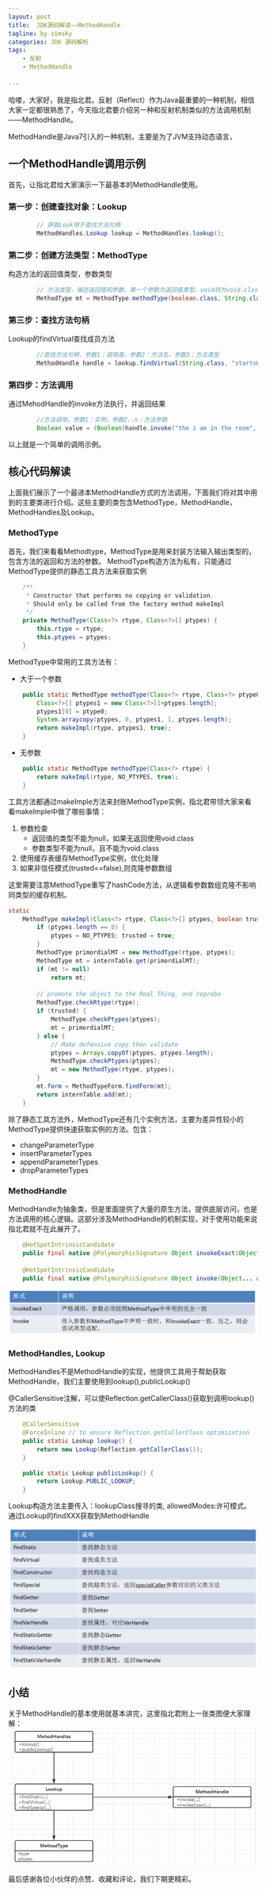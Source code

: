 ```yaml
---
layout: post
title:  JDK源码解读——MethodHandle
tagline: by simsky
categories: JDK 源码解析
tags: 
    - 反射
    - MethodHandle

---
```


哈喽，大家好，我是指北君。反射（Reflect）作为Java最重要的一种机制，相信大家一定都很熟悉了，今天指北君要介绍另一种和反射机制类似的方法调用机制——MethodHandle。

MethodHandle是Java7引入的一种机制，主要是为了JVM支持动态语言，
<!--more-->

## 一个MethodHandle调用示例
首先，让指北君给大家演示一下最基本的MethodHandle使用。

### 第一步：创建查找对象：Lookup

```java
		// 获取Look用于查找方法句柄
		MethodHandles.Lookup lookup = MethodHandles.lookup();
```

### 第二步：创建方法类型：MethodType
构造方法的返回值类型，参数类型

```java
		// 方法类型，描述返回值和参数，第一个参数为返回值类型，void则为void.class。第二个参数开始为被调用方法的参数类型
		MethodType mt = MethodType.methodType(boolean.class, String.class, int.class);
```

### 第三步：查找方法句柄
Lookup的findVirtual查找成员方法

```java
		//查找方法句柄，参数1：调用类，参数2：方法名，参数3：方法类型
		MethodHandle handle = lookup.findVirtual(String.class, "startsWith", mt);
```

### 第四步：方法调用
通过MehodHandle的invoke方法执行，并返回结果

```java
		//方法调用，参数1：实例，参数2..n：方法参数
		Boolean value = (Boolean)handle.invoke("the i am in the room", "the", 0);
```

以上就是一个简单的调用示例。

## 核心代码解读
上面我们展示了一个最进本MethodHandle方式的方法调用，下面我们将对其中用到的主要类进行介绍。这些主要的类包含MethodType，MethodHandle，MethodHandles及Lookup。

### MethodType
首先，我们来看看Methodtype，MethodType是用来封装方法输入输出类型的，包含方法的返回和方法的参数。
MethodType构造方法为私有，只能通过MethodType提供的静态工具方法来获取实例

```java
    /**
     * Constructor that performs no copying or validation.
     * Should only be called from the factory method makeImpl
     */
    private MethodType(Class<?> rtype, Class<?>[] ptypes) {
        this.rtype = rtype;
        this.ptypes = ptypes;
    }
```

MethodType中常用的工具方法有：
 * 大于一个参数
```java
    public static MethodType methodType(Class<?> rtype, Class<?> ptype0, Class<?>... ptypes) {
        Class<?>[] ptypes1 = new Class<?>[1+ptypes.length];
        ptypes1[0] = ptype0;
        System.arraycopy(ptypes, 0, ptypes1, 1, ptypes.length);
        return makeImpl(rtype, ptypes1, true);
    }
```

 * 无参数
```java
    public static MethodType methodType(Class<?> rtype) {
        return makeImpl(rtype, NO_PTYPES, true);
    }
```
 
工具方法都通过makeImple方法来封账MethodType实例，指北君带领大家来看看makeImple中做了哪些事情：
1. 参数检查
	+ 返回值的类型不能为null，如果无返回使用void.class
	+ 参数类型不能为null，且不能为void.class
2. 使用缓存表缓存MethodType实例，优化处理
3. 如果非信任模式(trusted==false),则克隆参数数组

这里需要注意MethodType重写了hashCode方法，从逻辑看参数数组克隆不影响同类型的缓存机制。

```java
static
    MethodType makeImpl(Class<?> rtype, Class<?>[] ptypes, boolean trusted) {
        if (ptypes.length == 0) {
            ptypes = NO_PTYPES; trusted = true;
        }
        MethodType primordialMT = new MethodType(rtype, ptypes);
        MethodType mt = internTable.get(primordialMT);
        if (mt != null)
            return mt;

        // promote the object to the Real Thing, and reprobe
        MethodType.checkRtype(rtype);
        if (trusted) {
            MethodType.checkPtypes(ptypes);
            mt = primordialMT;
        } else {
            // Make defensive copy then validate
            ptypes = Arrays.copyOf(ptypes, ptypes.length);
            MethodType.checkPtypes(ptypes);
            mt = new MethodType(rtype, ptypes);
        }
        mt.form = MethodTypeForm.findForm(mt);
        return internTable.add(mt);
    }
```

除了静态工具方法外，MethodType还有几个实例方法，主要为差异性较小的MethodType提供快速获取实例的方法。包含：
+ changeParameterType
+ insertParameterTypes
+ appendParameterTypes
+ dropParameterTypes

### MethodHandle
MethodHandle为抽象类，但是里面提供了大量的原生方法，提供底层访问，也是方法调用的核心逻辑。这部分涉及MethodHandle的机制实现，对于使用功能来说指北君就不在此展开了。
```java
    @HotSpotIntrinsicCandidate
    public final native @PolymorphicSignature Object invokeExact(Object... args) throws Throwable;

    @HotSpotIntrinsicCandidate
    public final native @PolymorphicSignature Object invoke(Object... args) throws Throwable;
```
![调用方法](/assets/images/2021/simsky/jdk_src_methodhandle_2.png)

### MethodHandles, Lookup
MethodHandles不是MethodHandle的实现，他提供工具用于帮助获取MethodHandle，我们主要使用到lookup(),publicLookup()

@CallerSensitive注解，可以使Reflection.getCallerClass()获取到调用lookup()方法的类
```java
    @CallerSensitive
    @ForceInline // to ensure Reflection.getCallerClass optimization
    public static Lookup lookup() {
        return new Lookup(Reflection.getCallerClass());
    }
```

```java
    public static Lookup publicLookup() {
        return Lookup.PUBLIC_LOOKUP;
    }
```
Lookup构造方法主要传入：lookupClass搜寻的类, allowedModes:许可模式。
通过Lookup的findXXX获取到MethodHandle

![查找方法](/assets/images/2021/simsky/jdk_src_methodhandle_1.png)


## 小结

关于MethodHandle的基本使用就基本讲完，这里指北君附上一张类图便大家理解：
![类图](/assets/images/2021/simsky/jdk_src_methodhandle_3.png)

最后感谢各位小伙伴的点赞、收藏和评论，我们下期更精彩。
